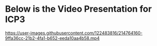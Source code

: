 # Below is the Video Presentation for ICP3

https://user-images.githubusercontent.com/122483816/214764160-9ffa36cc-21b2-4fa1-b652-eeda10aa4b58.mp4

